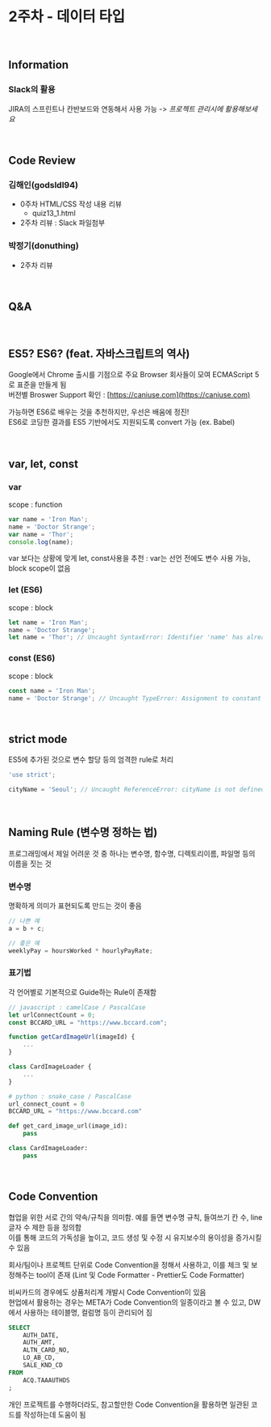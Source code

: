 # 2주차 - 데이터 타입

<br>

## Information

### Slack의 활용

JIRA의 스프린트나 칸반보드와 연동해서 사용 가능 -> _프로젝트 관리시에 활용해보세요_

<br>

## Code Review

### 김해인(godsldl94)

- 0주차 HTML/CSS 작성 내용 리뷰
  - quiz13_1.html
- 2주차 리뷰 : Slack 파일첨부

### 박정기(donuthing)

- 2주차 리뷰

<br>

## Q&A

<br>

## ES5? ES6? (feat. 자바스크립트의 역사)

Google에서 Chrome 출시를 기점으로 주요 Browser 회사들이 모여 ECMAScript 5로 표준을 만들게 됨  
버전별 Broswer Support 확인 : [https://caniuse.com](https://caniuse.com)

가능하면 ES6로 배우는 것을 추천하지만, 우선은 배움에 정진!  
ES6로 코딩한 결과를 ES5 기반에서도 지원되도록 convert 가능 (ex. Babel)

<br>

## var, let, const

### var

scope : function

```javascript
var name = 'Iron Man';
name = 'Doctor Strange';
var name = 'Thor';
console.log(name);
```

var 보다는 상황에 맞게 let, const사용을 추천 : var는 선언 전에도 변수 사용 가능, block scope이 없음

### let (ES6)

scope : block

```javascript
let name = 'Iron Man';
name = 'Doctor Strange';
let name = 'Thor'; // Uncaught SyntaxError: Identifier 'name' has already been declared
```

### const (ES6)

scope : block

```javascript
const name = 'Iron Man';
name = 'Doctor Strange'; // Uncaught TypeError: Assignment to constant variable.
```

<br>

## strict mode

ES5에 추가된 것으로 변수 할당 등의 엄격한 rule로 처리

```javascript
'use strict';

cityName = 'Seoul'; // Uncaught ReferenceError: cityName is not defined
```

<br>

## Naming Rule (변수명 정하는 법)

프로그래밍에서 제일 어려운 것 중 하나는 변수명, 함수명, 디렉토리이름, 파일명 등의 이름을 짓는 것

### 변수명

명확하게 의미가 표현되도록 만드는 것이 좋음

```javascript
// 나쁜 예
a = b + c;

// 좋은 예
weeklyPay = hoursWorked * hourlyPayRate;
```

### 표기법

각 언어별로 기본적으로 Guide하는 Rule이 존재함

```javascript
// javascript : camelCase / PascalCase
let urlConnectCount = 0;
const BCCARD_URL = "https://www.bccard.com";

function getCardImageUrl(imageId) {
    ...
}

class CardImageLoader {
    ...
}
```

```python
# python : snake_case / PascalCase
url_connect_count = 0
BCCARD_URL = "https://www.bccard.com"

def get_card_image_url(image_id):
    pass

class CardImageLoader:
    pass
```

<br>

## Code Convention

협업을 위한 서로 간의 약속/규칙을 의미함. 예를 들면 변수명 규칙, 들여쓰기 칸 수, line 글자 수 제한 등을 정의함  
이를 통해 코드의 가독성을 높이고, 코드 생성 및 수정 시 유지보수의 용이성을 증가시킬 수 있음

회사/팀이나 프로젝트 단위로 Code Convention을 정해서 사용하고, 이를 체크 및 보정해주는 tool이 존재 (Lint 및 Code Formatter - Prettier도 Code Formatter)

비씨카드의 경우에도 상품처리계 개발시 Code Convention이 있음  
현업에서 활용하는 경우는 META가 Code Convention의 일종이라고 볼 수 있고, DW에서 사용하는 테이블명, 컬럼명 등이 관리되어 짐

```sql
SELECT
    AUTH_DATE,
    AUTH_AMT,
    ALTN_CARD_NO,
    LO_AB_CD,
    SALE_KND_CD
FROM
    ACQ.TAAAUTHDS
;
```

개인 프로젝트를 수행하더라도, 참고할만한 Code Convention을 활용하면 일관된 코드를 작성하는데 도움이 됨
